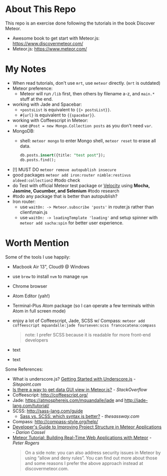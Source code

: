 # About This Repo

This repo is an exercise done following the tutorials in the book Discover Meteor.

- Awesome book to get start with Meteor.js: <https://www.discovermeteor.com/>
- Meteor.js: <https://www.meteor.com/>

# My Notes

- When read tutorials, don't use `mrt`, use `meteor` directly. (`mrt` is outdated)
- Meteor preference:
  - Meteor will run `/lib` first, then others by filename a-z, and `main.*` stuff at the end.
- working with Jade and Spacebar:
  - `+postsList` is equivalent to `{{> postsList}}`.
  - `#{url}` is equivalent to `{{spacebar}}`.
- working with Coffeescript in Meteor:
  - use `@Post = new Mongo.Collection posts` as you don't need `var`.
- MongoDB:
  - shell: `meteor mongo` to enter Mongo shell, `meteor reset` to erase all data.

    ```sql
    db.posts.insert({title: "test post"});
    db.posts.find();
    ```
- \[!\] MUST DO `meteor remove autopublish insecure`
- good packages `meteor add iron:router nimble:restivus aldeed:collection2` \#todo check
- do Test with official Meteor test package or [Velocity](https://github.com/meteor-velocity/velocity) using **Mocha, Jasmine, Cucumber, and Selenium** \#todo research
- \#todo any package that is better than autopublish?
- Iron router:
  - use `waitOn: -> Meteor.subscribe 'posts'` in router.js rather than client\\main.js
  - use `waitOn: -> loadingTemplate 'loading'` and setup spinner with `meteor add sacha:spin` for better user experience.


# Worth Mention

Some of the tools I use happily:

- Macbook Air 13", Cloud9 @ Windows
- use `brew` to install `nvm` to manage `npm`
- Chrome browser
- Atom Editor (yah!)
- Terminal-Plus Atom package (so I can operate a few terminals within Atom in full screen mode)
- enjoy a lot of Coffeescript, Jade, SCSS w/ Compass: `meteor add coffeescript mquandalle:jade fourseven:scss francocatena:compass`
  > note: I prefer SCSS because it is readable for more front-end developers

- text
- text

Some References:
- What is underscore.js? [Getting Started with Underscore.js](http://www.sitepoint.com/getting-started-with-underscore-js/) *- Sitepoint.com*
- [Is there a way to get data GUI view in Meteor.js?](http://stackoverflow.com/questions/18313997/is-there-a-way-to-get-data-gui-view-in-meteor-js) *- StackOverflow*
- Coffeescript: <http://coffeescript.org/>
- Jade: <https://atmospherejs.com/mquandalle/jade> and <http://jade-lang.com/tutorial/>
- SCSS: <http://sass-lang.com/guide>
  - [Sass vs. SCSS: which syntax is better?](http://thesassway.com/editorial/sass-vs-scss-which-syntax-is-better) *- thesassway.com*
- Compass: <http://compass-style.org/help/>
- [Developer's Guide to Improving Project Structure in Meteor Applications](https://www.toptal.com/meteor/improving-project-structure-meteor-framework) *- Darion Cassel*
- [Meteor Tutorial: Building Real-Time Web Applications with Meteor](https://www.toptal.com/meteor/building-real-time-web-applications-with-meteor) *- Peter Rogers*
  > On a side note: you can also address security issues in Meteor by using “allow and deny rules”. You can find out more about those and some reasons I prefer the above approach instead at discovermeteor.com.
